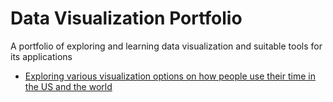 # Data Visualization Portfolio
A portfolio of exploring and learning data visualization and suitable tools for its applications

- [Exploring various visualization options on how people use their time in the US and the world](https://nbviewer.org/github/clarehchao/UseofTimeWork/blob/main/TimeUse_World_v2.ipynb)
